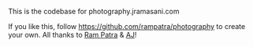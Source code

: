 This is the codebase for photography.jramasani.com

If you like this, follow https://github.com/rampatra/photography to create your own. All thanks to [Ram Patra](https://github.com/rampatra) & [AJ](https://twitter.com/ajlkn)! 